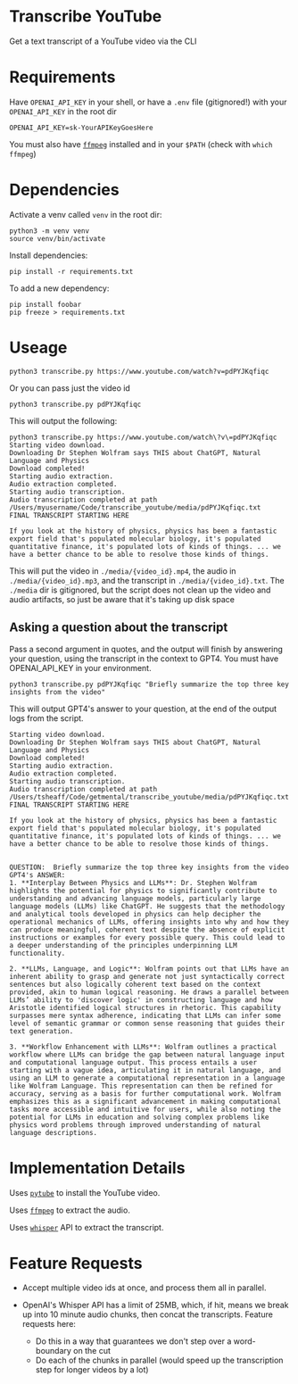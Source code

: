 # Transcribe YouTube

Get a text transcript of a YouTube video via the CLI

# Requirements
Have `OPENAI_API_KEY` in your shell, or have a `.env` file (gitignored!) with your `OPENAI_API_KEY` in the root dir
```
OPENAI_API_KEY=sk-YourAPIKeyGoesHere
```

You must also have [`ffmpeg`](https://ffmpeg.org/download.html) installed and in your `$PATH` (check with `which ffmpeg`)

# Dependencies

Activate a venv called `venv` in the root dir:
```
python3 -m venv venv
source venv/bin/activate
```

Install dependencies:
```
pip install -r requirements.txt
```

To add a new dependency:
```
pip install foobar
pip freeze > requirements.txt
```

# Useage

```
python3 transcribe.py https://www.youtube.com/watch?v=pdPYJKqfiqc
```

Or you can pass just the video id
```
python3 transcribe.py pdPYJKqfiqc
```

This will output the following:
```
python3 transcribe.py https://www.youtube.com/watch\?v\=pdPYJKqfiqc
Starting video download.
Downloading Dr Stephen Wolfram says THIS about ChatGPT, Natural Language and Physics
Download completed!
Starting audio extraction.
Audio extraction completed.
Starting audio transcription.
Audio transcription completed at path /Users/myusername/Code/transcribe_youtube/media/pdPYJKqfiqc.txt
FINAL TRANSCRIPT STARTING HERE

If you look at the history of physics, physics has been a fantastic export field that's populated molecular biology, it's populated quantitative finance, it's populated lots of kinds of things. ... we have a better chance to be able to resolve those kinds of things.
```

This will put the video in `./media/{video_id}.mp4`, the audio in `./media/{video_id}.mp3`, and the transcript in `./media/{video_id}.txt`. The `./media` dir is gitignored, but the script does not clean up the video and audio artifacts, so just be aware that it's taking up disk space

## Asking a question about the transcript

Pass a second argument in quotes, and the output will finish by answering your question, using the transcript in the context to GPT4. You must have OPENAI_API_KEY in your environment.

```
python3 transcribe.py pdPYJKqfiqc "Briefly summarize the top three key insights from the video"
```

This will output GPT4's answer to your question, at the end of the output logs from the script.

```
Starting video download.
Downloading Dr Stephen Wolfram says THIS about ChatGPT, Natural Language and Physics
Download completed!
Starting audio extraction.
Audio extraction completed.
Starting audio transcription.
Audio transcription completed at path /Users/tsheaff/Code/getmental/transcribe_youtube/media/pdPYJKqfiqc.txt
FINAL TRANSCRIPT STARTING HERE

If you look at the history of physics, physics has been a fantastic export field that's populated molecular biology, it's populated quantitative finance, it's populated lots of kinds of things. ... we have a better chance to be able to resolve those kinds of things.


QUESTION:  Briefly summarize the top three key insights from the video
GPT4's ANSWER:
1. **Interplay Between Physics and LLMs**: Dr. Stephen Wolfram highlights the potential for physics to significantly contribute to understanding and advancing language models, particularly large language models (LLMs) like ChatGPT. He suggests that the methodology and analytical tools developed in physics can help decipher the operational mechanics of LLMs, offering insights into why and how they can produce meaningful, coherent text despite the absence of explicit instructions or examples for every possible query. This could lead to a deeper understanding of the principles underpinning LLM functionality.

2. **LLMs, Language, and Logic**: Wolfram points out that LLMs have an inherent ability to grasp and generate not just syntactically correct sentences but also logically coherent text based on the context provided, akin to human logical reasoning. He draws a parallel between LLMs’ ability to 'discover logic' in constructing language and how Aristotle identified logical structures in rhetoric. This capability surpasses mere syntax adherence, indicating that LLMs can infer some level of semantic grammar or common sense reasoning that guides their text generation.

3. **Workflow Enhancement with LLMs**: Wolfram outlines a practical workflow where LLMs can bridge the gap between natural language input and computational language output. This process entails a user starting with a vague idea, articulating it in natural language, and using an LLM to generate a computational representation in a language like Wolfram Language. This representation can then be refined for accuracy, serving as a basis for further computational work. Wolfram emphasizes this as a significant advancement in making computational tasks more accessible and intuitive for users, while also noting the potential for LLMs in education and solving complex problems like physics word problems through improved understanding of natural language descriptions.
```

# Implementation Details
Uses [`pytube`](https://github.com/pytube/pytube) to install the YouTube video.

Uses [`ffmpeg`](https://ffmpeg.org) to extract the audio.

Uses [`whisper`](https://github.com/openai/whisper) API to extract the transcript.

# Feature Requests
- Accept multiple video ids at once, and process them all in parallel.

- OpenAI's Whisper API has a limit of 25MB, which, if hit, means we break up into 10 minute audio chunks, then concat the transcripts. Feature requests here:
  - Do this in a way that guarantees we don't step over a word-boundary on the cut
  - Do each of the chunks in parallel (would speed up the transcription step for longer videos by a lot)
